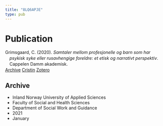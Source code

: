 ```yaml
---
title: "8LQ6APJE"
type: pub
---
```

<h1>Publication</h1>
<article id="csl-bib-container-8LQ6APJE" class="csl-bib-container">
  <div class="csl-bib-body" style="line-height: 1.35; padding-left: 1em; text-indent:-1em;">
  <div class="csl-entry">Grimsgaard, C. (2020). <i>Samtaler mellom profesjonelle og barn som har psykisk syke eller rusavhengige foreldre: et etisk og narrativt perspektiv</i>. Cappelen Damm akademisk.</div>
</div>
  <div class="csl-bib-buttons">
    <a href="#taxonomy-article-8LQ6APJE" class="csl-bib-button">Archive</a>
    <a href alt="Cristin URL" class="csl-bib-button">Cristin</a>
    <a href alt="Zotero URL" class="csl-bib-button">Zotero</a>
  </div>
  <div id="csl-bib-meta-container-8LQ6APJE"></div>
</article>
<div id="csl-bib-meta-8LQ6APJE" class="csl-bib-meta">
  <article id="taxonomy-article-8LQ6APJE" class="taxonomy-article">
    <h1>Archive</h1>
    <ul>
      <li>Inland Norway University of Applied Sciences</li>
      <li>Faculty of Social and Health Sciences</li>
      <li>Department of Social Work and Guidance</li>
      <li>2021</li>
      <li>January</li>
    </ul>
  </article>
</div>
